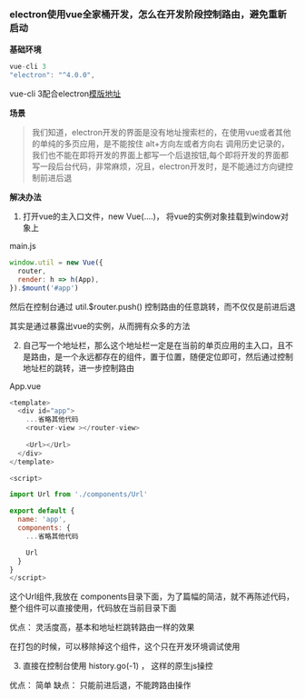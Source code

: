 ### electron使用vue全家桶开发，怎么在开发阶段控制路由，避免重新启动

**基础环境**

```js
vue-cli 3
"electron": "^4.0.0",
```
vue-cli 3配合electron[模版地址](https://nklayman.github.io/vue-cli-plugin-electron-builder/)


**场景**
> 我们知道，electron开发的界面是没有地址搜索栏的，在使用vue或者其他的单纯的多页应用，是不能按住 alt+方向左或者方向右 调用历史记录的，我们也不能在即将开发的界面上都写一个后退按钮,每个即将开发的界面都写一段后台代码，非常麻烦，况且，electron开发时，是不能通过方向键控制前进后退

**解决办法**

1. 打开vue的主入口文件，new Vue(....)， 将vue的实例对象挂载到window对象上

main.js
```js
window.util = new Vue({
  router,
  render: h => h(App),
}).$mount('#app')
```

然后在控制台通过 util.$router.push() 控制路由的任意跳转，而不仅仅是前进后退

其实是通过暴露出vue的实例，从而拥有众多的方法

2. 自己写一个地址栏，那么这个地址栏一定是在当前的单页应用的主入口，且不是路由，是一个永远都存在的组件，置于位置，随便定位即可，然后通过控制地址栏的跳转，进一步控制路由

App.vue
```js
<template>
  <div id="app">
    ...省略其他代码
    <router-view ></router-view>
  
    <Url></Url>
  </div>
</template>

<script>

import Url from './components/Url'

export default {
  name: 'app',
  components: {
    ...省略其他代码

    Url
  }
}
</script>
```

这个Url组件,我放在 components目录下面，为了篇幅的简洁，就不再陈述代码，整个组件可以直接使用，代码放在当前目录下面

优点： 灵活度高，基本和地址栏跳转路由一样的效果

在打包的时候，可以移除掉这个组件，这个只在开发环境调试使用

3. 直接在控制台使用 history.go(-1) ， 这样的原生js操控

优点： 简单
缺点： 只能前进后退，不能跨路由操作




